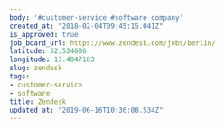 ```yaml
---
body: '#customer-service #software company'
created_at: "2018-02-04T09:45:15.041Z"
is_approved: true
job_board_url: https://www.zendesk.com/jobs/berlin/
latitude: 52.524686
longitude: 13.4047183
slug: zendesk
tags:
- customer-service
- software
title: Zendesk
updated_at: "2019-06-16T10:36:08.534Z"
---
```

